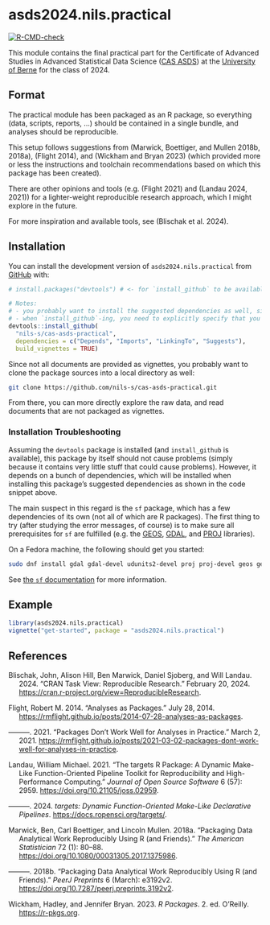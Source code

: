 
<!-- README.md is generated from README.Rmd. Please edit that file -->

# asds2024.nils.practical

<!-- badges: start -->

[![R-CMD-check](https://github.com/nils-s/cas-asds-practical/actions/workflows/R-CMD-check.yaml/badge.svg)](https://github.com/nils-s/cas-asds-practical/actions/workflows/R-CMD-check.yaml)
<!-- badges: end -->

This module contains the final practical part for the Certificate of
Advanced Studies in Advanced Statistical Data Science ([CAS
ASDS](https://www.unibe.ch/weiterbildungsangebote/cas_advanced_statistical_data_science/index_ger.html))
at the [University of Berne](https://www.unibe.ch/index_eng.html) for
the class of 2024.

## Format

The practical module has been packaged as an R package, so everything
(data, scripts, reports, …) should be contained in a single bundle, and
analyses should be reproducible.

This setup follows suggestions from (Marwick, Boettiger, and Mullen
2018b, 2018a), (Flight 2014), and (Wickham and Bryan 2023) (which
provided more or less the instructions and toolchain recommendations
based on which this package has been created).

There are other opinions and tools (e.g. (Flight 2021) and (Landau 2024,
2021)) for a lighter-weight reproducible research approach, which I
might explore in the future.

For more inspiration and available tools, see (Blischak et al. 2024).

## Installation

You can install the development version of `asds2024.nils.practical`
from [GitHub](https://github.com/) with:

``` r
# install.packages("devtools") # <- for `install_github` to be available uncomment this and run it (unless you've already installed it)

# Notes:
# - you probably want to install the suggested dependencies as well, since this package only uses suggested dependencies
# - when `install_github`-ing, you need to explicitly specify that you want the vignettes built as well
devtools::install_github(
  "nils-s/cas-asds-practical",
  dependencies = c("Depends", "Imports", "LinkingTo", "Suggests"),
  build_vignettes = TRUE)
```

Since not all documents are provided as vignettes, you probably want to
clone the package sources into a local directory as well:

``` bash
git clone https://github.com/nils-s/cas-asds-practical.git
```

From there, you can more directly explore the raw data, and read
documents that are not packaged as vignettes.

### Installation Troubleshooting

Assuming the `devtools` package is installed (and `install_github` is
available), this package by itself should not cause problems (simply
because it contains very little stuff that could cause problems).
However, it depends on a bunch of dependencies, which will be installed
when installing this package’s suggested dependencies as shown in the
code snippet above.

The main suspect in this regard is the `sf` package, which has a few
dependencies of its own (not all of which are R packages). The first
thing to try (after studying the error messages, of course) is to make
sure all prerequisites for `sf` are fulfilled (e.g. the
[GEOS](https://libgeos.org), [GDAL](https://gdal.org), and
[PROJ](https://proj.org/) libraries).

On a Fedora machine, the following should get you started:

``` bash
sudo dnf install gdal gdal-devel udunits2-devel proj proj-devel geos geos-devel
```

See [the `sf` documentation](https://r-spatial.github.io/sf/) for more
information.

## Example

``` r
library(asds2024.nils.practical)
vignette("get-started", package = "asds2024.nils.practical")
```

## References

<div id="refs" class="references csl-bib-body hanging-indent">

<div id="ref-cran-view-rr" class="csl-entry">

Blischak, John, Alison Hill, Ben Marwick, Daniel Sjoberg, and Will
Landau. 2024. “CRAN Task View: Reproducible Research.” February 20,
2024. <https://cran.r-project.org/view=ReproducibleResearch>.

</div>

<div id="ref-mflight2014" class="csl-entry">

Flight, Robert M. 2014. “Analyses as Packages.” July 28, 2014.
<https://rmflight.github.io/posts/2014-07-28-analyses-as-packages>.

</div>

<div id="ref-mflight2021" class="csl-entry">

———. 2021. “Packages Don’t Work Well for Analyses in Practice.” March 2,
2021.
<https://rmflight.github.io/posts/2021-03-02-packages-dont-work-well-for-analyses-in-practice>.

</div>

<div id="ref-targets2021" class="csl-entry">

Landau, William Michael. 2021. “The <span class="nocase">targets</span>
R Package: A Dynamic Make-Like Function-Oriented Pipeline Toolkit for
Reproducibility and High-Performance Computing.” *Journal of Open Source
Software* 6 (57): 2959. <https://doi.org/10.21105/joss.02959>.

</div>

<div id="ref-R-targets" class="csl-entry">

———. 2024. *<span class="nocase">targets</span>: Dynamic
Function-Oriented Make-Like Declarative Pipelines*.
<https://docs.ropensci.org/targets/>.

</div>

<div id="ref-marwick2018-tas" class="csl-entry">

Marwick, Ben, Carl Boettiger, and Lincoln Mullen. 2018a. “Packaging Data
Analytical Work Reproducibly Using R (and Friends).” *The American
Statistician* 72 (1): 80–88.
<https://doi.org/10.1080/00031305.2017.1375986>.

</div>

<div id="ref-marwick2018-peerj" class="csl-entry">

———. 2018b. “Packaging Data Analytical Work Reproducibly Using R (and
Friends).” *PeerJ Preprints* 6 (March): e3192v2.
<https://doi.org/10.7287/peerj.preprints.3192v2>.

</div>

<div id="ref-rpackages2e" class="csl-entry">

Wickham, Hadley, and Jennifer Bryan. 2023. *R Packages*. 2. ed.
O’Reilly. <https://r-pkgs.org>.

</div>

</div>
